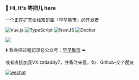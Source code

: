 ### 👋 Hi, It's 枣把儿 here

一个正在扩充全栈知识库「早早集市」的开发者

![Vue.js](https://img.shields.io/badge/-Vue3.js-4FC08D?style=flat-square&logo=Vue.js&logoColor=ffffff)
![TypeScript](https://img.shields.io/badge/-TypeScript-000000?style=flat-square&logo=TypeScript&logoColor=FFCA28)
![NestJS](https://img.shields.io/badge/-NestJS-FB7299?style=flat-square&logo=NestJS&logoColor=ffffff)
![Docker](https://img.shields.io/badge/-Docker-545CED?style=flat-square&logo=Docker&logoColor=ffffff)


![](https://github-readme-stats.vercel.app/api?username=zzdaddy&show_icons=true&theme=tokyonight)

⬇️ 我会把过程记录在公众号：[早早集市](https://mp.weixin.qq.com/s/A8wHxE5Q2jl6Su_7QA6f-A) ⬅️

或者直接加我VX:zzdaddy7，并备注来意，如：Github-交个朋友

<a href="https://mp.weixin.qq.com/s/A8wHxE5Q2jl6Su_7QA6f-A" target="_blank">
<img src=https://img.shields.io/badge/wechat-%2324292e.svg?&style=for-the-badge&logo=wechat&logoColor=white alt=wechat style="margin-bottom: 5px;" />
</a>

<!--

![Code Time](http://img.shields.io/badge/Code%20Time-578%20hrs%2036%20mins-blue)

![Profile Views](http://img.shields.io/badge/Profile%20Views-15-blue)

![Top Langs](https://github-readme-stats.vercel.app/api/top-langs/?username=zzdaddy&layout=compact&theme=tokyonight) 
 
 -->


<!--
**zzdaddy/zzdaddy** is a ✨ _special_ ✨ repository because its `README.md` (this file) appears on your GitHub profile.

Here are some ideas to get you started:

- 🔭 I’m currently working on ...
- 🌱 I’m currently learning ...
- 👯 I’m looking to collaborate on ...
- 🤔 I’m looking for help with ...
- 💬 Ask me about ...
- 📫 How to reach me: ...
- 😄 Pronouns: ...
- ⚡ Fun fact: ...
-->
